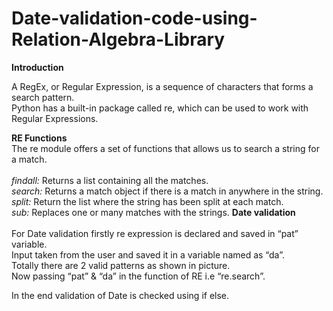 # Date-validation-code-using-Relation-Algebra-Library

<b>Introduction</b>

A RegEx, or Regular Expression, is a sequence of characters that forms a search pattern.<br>
Python has a built-in package called re, which can be used to work with Regular Expressions.

<b>RE Functions</b><br>
The re module offers a set of functions that allows us to search a string for a match.
<br>
<br>
<em>findall:</em> Returns a list containing all the matches.
<br><em>search:</em> Returns a match object if there is a match in anywhere in the string.
<br><em>split:</em> Return the list where the string has been split at each match.
<br><em>sub:</em> Replaces one or many matches with the strings.
<b>Date validation</b><br>
<br>
For Date validation firstly re expression is declared and saved in “pat” variable.<br>
Input taken from the user and saved it in a variable named as “da”.<br>
Totally there are 2 valid patterns as shown in picture.<br>
Now passing “pat” & “da” in the function of RE i.e “re.search”.<br>

In the end validation of Date is checked using if else.
